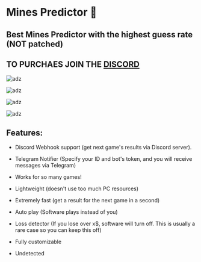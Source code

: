 # Mines Predictor 🎯

## Best Mines Predictor with the highest guess rate (NOT patched)

## TO PURCHAES JOIN THE [DISCORD](https://discord.gg/ZvDzeVk8Wh)
 
![adz](https://i.imgur.com/05reUWw.png)

![adz](https://i.imgur.com/QF6Rw2n.png)

![adz](https://i.imgur.com/HDAD4YS.png)

![adz](https://i.imgur.com/0Gintsa.png)

## Features:

- Discord Webhook support (get next game's results via Discord server).

- Telegram Notifier (Specify your ID and bot's token, and you will receive messages via Telegram)

- Works for so many games!

- Lightweight (doesn't use too much PC resources)

- Extremely fast (get a result for the next game in a second)

- Auto play (Software plays instead of you)

- Loss detector (If you lose over x$, software will turn off. This is usually a rare case so you can keep this off)

- Fully customizable

- Undetected
